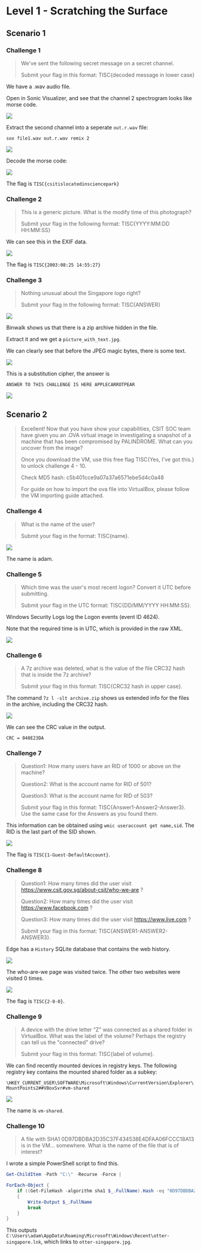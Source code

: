 # Level 1 - Scratching the Surface

## Scenario 1

### Challenge 1

> We've sent the following secret message on a secret channel.
>
> Submit your flag in this format: TISC{decoded message in lower case}

We have a .wav audio file.

Open in Sonic Visualizer, and see that the channel 2 spectrogram looks like morse code.

![](<../../.gitbook/assets/cf58423721c24761824c606e6c31dac9 (1).png>)

Extract the second channel into a seperate `out.r.wav` file:

```
sox file1.wav out.r.wav remix 2
```

![](../../.gitbook/assets/8fe77edfcbe343d6b4e883c8ecf56751.png)

Decode the morse code:

![](../../.gitbook/assets/c233c919fbb84a428464b443bfca411d.png)

The flag is `TISC{csitislocatedinsciencepark}`

### Challenge 2

> This is a generic picture. What is the modify time of this photograph?
>
> Submit your flag in the following format: TISC{YYYY:MM:DD HH:MM:SS}

We can see this in the EXIF data.

![](../../.gitbook/assets/26441b3e108347d1af4aa70ed840edaf.png)

The flag is `TISC{2003:08:25 14:55:27}`

### Challenge 3

> Nothing unusual about the Singapore logo right?
>
> Submit your flag in the following format: TISC{ANSWER}

![](../../.gitbook/assets/3053fbc761904742866deb82ecc39b52.png)

Binwalk shows us that there is a zip archive hidden in the file.&#x20;

Extract it and we get a `picture_with_text.jpg`.&#x20;

We can clearly see that before the JPEG magic bytes, there is some text.

![](../../.gitbook/assets/0038a38172c2445294dfae0b328cee77.png)

This is a substitution cipher, the answer is

```
ANSWER TO THIS CHALLENGE IS HERE APPLECARROTPEAR
```

![](../../.gitbook/assets/df6d3b47b68b44659dbe22e5a7f494cb.png)

## Scenario 2

> Excellent! Now that you have show your capabilities, CSIT SOC team have given you an .OVA virtual image in investigating a snapshot of a machine that has been compromised by PALINDROME. What can you uncover from the image?
>
> Once you download the VM, use this free flag TISC{Yes, I've got this.} to unlock challenge 4 - 10.
>
> Check MD5 hash: c5b401cce9a07a37a6571ebe5d4c0a48
>
> For guide on how to import the ova file into VirtualBox, please follow the VM importing guide attached.

### Challenge 4

> What is the name of the user?
>
> Submit your flag in the format: TISC{name}.

![](../../.gitbook/assets/57e31d232ab64dbea1903d1a621b9bd0.png)

The name is adam.

### Challenge 5

> Which time was the user's most recent logon? Convert it UTC before submitting.
>
> Submit your flag in the UTC format: TISC{DD/MM/YYYY HH:MM:SS}.

Windows Security Logs log the Logon events (event ID 4624).

Note that the required time is in UTC, which is provided in the raw XML.

![](../../.gitbook/assets/0ceeee44239d48d691a57bc1300947dd.png)

### Challenge 6

> A 7z archive was deleted, what is the value of the file CRC32 hash that is inside the 7z archive?
>
> Submit your flag in this format: TISC{CRC32 hash in upper case}.

The command `7z l -slt archive.zip` shows us extended info for the files in the archive, including the CRC32 hash.

![](../../.gitbook/assets/c58f0cac3c3a41bd8ce92102bd6dc60e.png)

We can see the CRC value in the output.

```
CRC = 040E23DA
```

### Challenge 7

> Question1: How many users have an RID of 1000 or above on the machine?
>
> Question2: What is the account name for RID of 501?
>
> Question3: What is the account name for RID of 503?
>
> Submit your flag in this format: TISC{Answer1-Answer2-Answer3}. Use the same case for the Answers as you found them.

This information can be obtained using `wmic useraccount get name,sid`. The RID is the last part of the SID shown.

![](../../.gitbook/assets/891fe4f9f1ee4fe8940454b5ba2729ad.png)

The flag is `TISC{1-Guest-DefaultAccount}`.

### Challenge 8

> Question1: How many times did the user visit https://www.csit.gov.sg/about-csit/who-we-are ?
>
> Question2: How many times did the user visit https://www.facebook.com ?
>
> Question3: How many times did the user visit https://www.live.com ?
>
> Submit your flag in this format: TISC{ANSWER1-ANSWER2-ANSWER3}.

Edge has a `History` SQLite database that contains the web history.

![](../../.gitbook/assets/b27e8abd63034c2cba5a5ef2d6fe307b.png)

The who-are-we page was visited twice. The other two websites were visited 0 times.&#x20;

![](../../.gitbook/assets/7753f4f3bf5640ab9e55599b7ff47abe.png)

The flag is `TISC{2-0-0}`.

### Challenge 9

> A device with the drive letter “Z” was connected as a shared folder in VirtualBox. What was the label of the volume? Perhaps the registry can tell us the "connected" drive?
>
> Submit your flag in this format: TISC{label of volume}.

We can find recently mounted devices in registry keys. The following registry key contains the mounted shared folder as a subkey:

`\HKEY_CURRENT_USER\SOFTWARE\Microsoft\Windows\CurrentVersion\Explorer\MountPoints2##VBoxSvr#vm-shared`

![](../../.gitbook/assets/4df19a2ae2f64282a8d960ff40cf07bd.png)

The name is `vm-shared`.

### Challenge 10

> A file with SHA1 0D97DBDBA2D35C37F434538E4DFAA06FCCC18A13 is in the VM… somewhere. What is the name of the file that is of interest?

I wrote a simple PowerShell script to find this.

```powershell
Get-ChildItem -Path "C:\" -Recurse -Force |

ForEach-Object {
    if ((Get-FileHash -algorithm sha1 $_.FullName).Hash -eq "0D97DBDBA2D35C37F434538E4DFAA06FCCC18A13")
    {
        Write-Output $_.FullName
        break
    }
}
```

This outputs `C:\Users\adam\AppData\Roaming\Microsoft\Windows\Recent\otter-singapore.lnk`, which links to `otter-singapore.jpg`.
